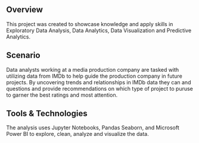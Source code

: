## Overview
This project was created to showcase knowledge and apply skills in Exploratory Data Analysis, Data Analytics, Data Visualization and Predictive Analytics.

## Scenario
Data analysts working at a media production company are tasked with utilizing data from IMDb to help guide the production company in future projects. By uncovering trends and relationships in IMDb data they can and questions and provide recommendations on which type of project to puruse to garner the best ratings and most attention.

## Tools & Technologies
The analysis uses Jupyter Notebooks, Pandas Seaborn, and Microsoft Power BI to explore, clean, analyze and visualize the data.
